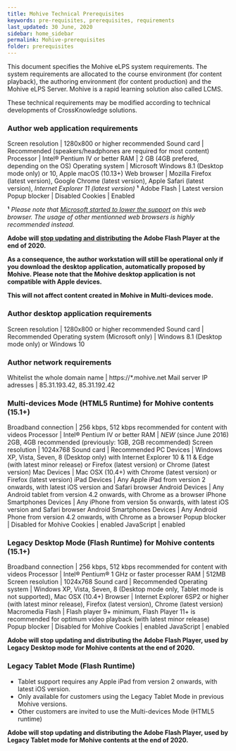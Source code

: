 ```yaml
---
title: Mohive Technical Prerequisites
keywords: pre-requisites, prerequisites, requirements
last_updated: 30 June, 2020
sidebar: home_sidebar
permalink: Mohive-prerequisites
folder: prerequisites
---
```



This document specifies the Mohive eLPS system requirements. The system requirements are allocated to the course environment (for content playback), the authoring environment (for content production) and the Mohive eLPS Server.
Mohive is a rapid learning solution also called LCMS.

These technical requirements may be modified according to technical developments of CrossKnowledge solutions.

### Author web application requirements

Screen resolution | 1280x800 or higher recommended
Sound card | Recommended (speakers/headphones are required for most content)
Processor | Intel® Pentium IV or better
RAM | 2 GB (4GB prefered, depending on the OS)
Operating system | Microsoft Windows 8.1 (Desktop mode only) or 10, Apple macOS (10.13+)
Web browser | Mozilla Firefox (latest version), Google Chrome (latest version), Apple Safari (latest version), *Internet Explorer 11 (latest version)* **¹**
Adobe Flash | Latest version
Popup blocker | Disabled
Cookies | Enabled

**¹** *Please note that [Microsoft started to lower the support](https://techcommunity.microsoft.com/t5/microsoft-365-blog/microsoft-365-apps-say-farewell-to-internet-explorer-11-and/ba-p/1591666) on this web browser. The usage of other mentionned web browsers is highly recommended instead.*

**Adobe will [stop updating and distributing](https://blog.adobe.com/en/publish/2017/07/25/adobe-flash-update.html) the Adobe Flash Player at the end of 2020.**

**As a consequence, the author workstation will still be operational only if you download the desktop application, automatically proposed by Mohive. Please note that the Mohive desktop application is not compatible with Apple devices.**

**This will not affect content created in Mohive in Multi-devices mode.**

### Author desktop application requirements

Screen resolution | 1280x800 or higher recommended
Sound card | Recommended
Operating system (Microsoft only) | Windows 8.1 (Desktop mode only) or Windows 10

### Author network requirements

Whitelist the whole domain name | https://*.mohive.net
Mail server IP adresses | 85.31.193.42, 85.31.192.42

### Multi-devices Mode (HTML5 Runtime) for Mohive contents (15.1+)

Broadband connection | 256 kbps, 512 kbps recommended for content with videos
Processor | Intel® Pentium IV or better
RAM | *NEW* (since June 2016) 2GB, 4GB recommended (previously: 1GB, 2GB recommended)
Screen resolution | 1024x768
Sound card | Recommended
PC Devices |  Windows XP, Vista, Seven, 8 (Desktop only) with Internet Explorer 10 & 11 & Edge (with latest minor release) or Firefox (latest version) or Chrome (latest version)
Mac Devices | Mac OSX (10.4+) with Chrome (latest version) or Firefox (latest version)
iPad Devices | Any Apple iPad from version 2 onwards, with latest iOS version and Safari browser
Android Devices | Any Android tablet from version 4.2 onwards, with Chrome as a browser
iPhone Smartphones Devices | Any iPhone from version 5s onwards, with latest iOS version and Safari browser
Android Smartphones Devices | Any Android Phone from version 4.2 onwards, with Chrome as a browser
Popup blocker | Disabled for Mohive
Cookies | enabled
JavaScript | enabled

### Legacy Desktop Mode (Flash Runtime) for Mohive contents (15.1+)

Broadband connection | 256 kbps, 512 kbps recommended for content with videos
Processor | Intel® Pentium® 1 GHz or faster processer
RAM | 512MB
Screen resolution | 1024x768
Sound card | Recommended
Operating system | Windows XP, Vista, Seven, 8 (Desktop mode only, Tablet mode is not supported), Mac OSX (10.4+)
Browser | Internet Explorer 6SP2 or higher (with latest minor release), Firefox (latest version), Chrome (latest version)
Macromedia Flash | Flash player 9+ minimum, Flash Player 11+ is recommended for optimum video playback (with latest minor release)
Popup blocker | Disabled for Mohive
Cookies | enabled
JavaScript | enabled

**Adobe will stop updating and distributing the Adobe Flash Player, used by Legacy Desktop mode for Mohive contents at the end of 2020.**

### Legacy Tablet Mode (Flash Runtime)

- Tablet support requires any Apple iPad from version 2 onwards, with latest iOS version.
- Only available for customers using the Legacy Tablet Mode in previous Mohive versions.
- Other customers are invited to use the Multi-devices Mode (HTML5 runtime)

**Adobe will stop updating and distributing the Adobe Flash Player, used by Legacy Tablet mode for Mohive contents at the end of 2020.**
